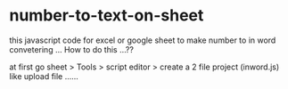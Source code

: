 # number-to-text-on-sheet
this javascript code for excel or google sheet to make number to in word convetering ...
How to do this ...??

at first go sheet > Tools > script editor > create a 2 file project (inword.js) like upload file ......
